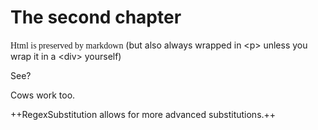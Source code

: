 # The second chapter

<span style='font-family: serif;'>Html is preserved by markdown</span> (but also always wrapped in &lt;p&gt; unless you wrap it in a &lt;div&gt; yourself)

<div>See?</div>

Cows work too.

++RegexSubstitution allows for more advanced substitutions.++